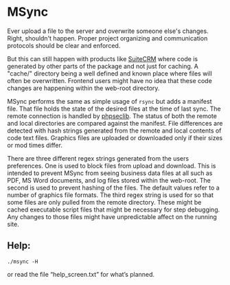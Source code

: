 # MSync

Ever upload a file to the server and overwrite someone else's changes. Right, shouldn't happen. Proper project organizing and communication protocols should be clear and enforced.

But this can still happen with products like [SuiteCRM](https://suitecrm.com) where code is generated by other parts of the package and not just for caching. A "cache/" directory being a well defined and known place where files will often be overwritten. Frontend users might have no idea that these code changes are happening within the web-root directory.

MSync performs the same as simple usage of `rsync` but adds a manifest file. That file holds the state of the desired files at the time of last sync. The remote connection is handled by [phpseclib](https://phpseclib.com). The status of both the remote and local directories are compared against the manifest. File differences are detected with hash strings generated from the remote and local contents of code text files. Graphics files are uploaded or downloaded only if their sizes or mod times differ.

There are three different regex strings generated from the users preferences. One is used to block files from upload and download. This is intended to prevent MSync from seeing business data files at all such as PDF, MS Word documents, and log files stored within the web-root. The second is used to prevent hashing of the files. The default values refer to a number of graphics file formats. The third regex string is used for so that some files are only pulled from the remote directory. These might be cached executable script files that might be necessary for step debugging. Any changes to those files might have unpredictable affect on the running site.

## Help:
```
./msync -H
```
or read the file “help_screen.txt” for what’s planned.
